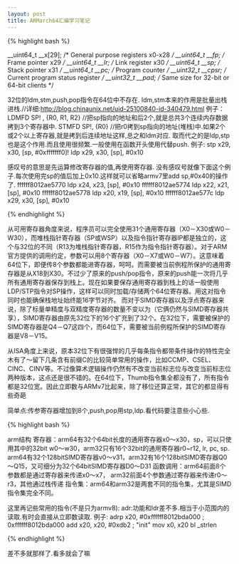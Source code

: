 ```yaml
---
layout: post
title: ARMarch64汇编学习笔记
---
```

{% highlight bash %}

__uint64_t __x[29];	/* General purpose registers x0-x28 */
__uint64_t __fp;	/* Frame pointer x29 */
__uint64_t __lr;	/* Link register x30 */
__uint64_t __sp;	/* Stack pointer x31 */
__uint64_t __pc;	/* Program counter */
__uint32_t __cpsr;	/* Current program status register */
__uint32_t __pad; /* Same size for 32-bit or 64-bit clients */


32位的ldm,stm,push,pop指令在64位中不存在.
ldm,stm本来的作用是批量出栈进栈.//详细:http://blog.chinaunix.net/uid-25100840-id-340479.html
例子：
   LDMFD     SP! ,  {R0, R1, R2} //把sp指向的地址和后2个,就是总共3个连续内存数据拷到3个寄存器中.
   STMFD     SP!,   {R0} //把r0拷到sp指向的地址(堆栈)中.如果2个或2个以上寄存器,就是拷到后连续地址这样,总之和ldm对应.
取而代之的是ldp,stp也是这个作用.而且使用很频繁.一般使用在函数开头使用代替push.
例子:
stp        x29, x30, [sp, #0xfffffff0]!
ldp        x29, x30, [sp], #0x10

感叹号的意思是先运算修改寄存器的值,再使用寄存器.
没有感叹号就像下面这个例子.每次使用完sp的值后加上0x10.这样就可以省略armv7里add sp,#0x40的操作了.
ffffff8012ae5770         ldp        x24, x23, [sp], #0x10
ffffff8012ae5774         ldp        x22, x21, [sp], #0x10
ffffff8012ae5778         ldp        x20, x19, [sp], #0x10
ffffff8012ae577c         ldp        x29, x30, [sp], #0x10

{% endhighlight %}

从可用寄存器角度来说，程序员可以完全使用31个通用寄存器（X0－X30或W0－W30），而堆栈指针寄存器（SP或WSP）以及指令指针寄存器IP都是独立的，这个与32位的不同（R13为堆栈指针寄存器，R15作为指令指针寄存器）。对于ARM官方提供的调用约定，参数可以用8个寄存器（X0－X7或W0－W7）。这意味着64位下，即便传8个参数都能进寄存器，呵呵。而需要被当前例程所保护的通用寄存器是从X18到X30。不过少了原来的push/pop指令，原来的push能一次将几乎所有通用寄存器保存到栈上。现在如果要保存通用寄存器到栈上的话一般使用LDP/STP指令对SP操作，这样可以同时加载/存储两个64位寄存器。用这对指令同时也能确保栈地址始终能16字节对齐。
而对于SIMD寄存器以及浮点寄存器来说，除了标量单精度与双精度寄存器的数量不变以为（它俩仍然与SIMD寄存器共享），SIMD寄存器由原先32位下的16个扩充到了32个。在32位下，需要被保护的SIMD寄存器是Q4－Q7这四个，而64位下，需要被当前例程所保护的SIMD寄存器是V8－V15。

从ISA角度上来说，原本32位下有很强悍的几乎每条指令都带条件操作的特性完全木有了～留下几条含有前缀C的比较简单常用的操作，比如CCMP、CSEL、CINC、CINV等。不过像算术逻辑操作仍然有不改变当前标志位与改变当前标志位两种版本，这点还是很不错的。在64位下，Thumb指令集全都没有了，所有指令都是32位宽。因此立即数与ARMv7比起来，除了移位还算正常，其它的都显得有些奇葩

简单点:传参寄存器增加到8个,push,pop用stp,ldp.看代码要注意些小心些.

{% highlight bash %}

arm结构
寄存器：arm64有32个64bit长度的通用寄存器x0～x30，sp，可以只使用其中的32bit w0～w30，arm32只有16个32bit的通用寄存器r0~r12, lr, pc, sp.  arm64有32个128bitSIMD寄存器v0～v31，arm32有16个128bitSIMD寄存器Q0～Q15，又可细分为32个64bitSIMD寄存器D0～D31
函数调用：arm64前面8个参数都是通过寄存器来传递x0～x7， arm32前面4个参数通过寄存器来传递r0～r3，其他通过栈传递
指令集：arm64和arm32是两套不同的指令集，尤其是SIMD指令集完全不同。

这里再记些常用的指令(不是只为armv8):
adr:功能和ldr差不多.相当于小范围内的读取.有时会直接从立即数读取.
例子:
   adrp       x20, #0xffffff8012bda000                    ; 0xffffff8012bda000 
   add        x20, x20, #0xdb2                            ; "init"
   mov        x0, x20
   bl         _strlen

{% endhighlight %}

差不多就那样了.看多就会了嘛


